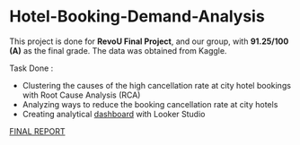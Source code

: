 # Hotel-Booking-Demand-Analysis
This project is done for **RevoU Final Project**, and our group, with **91.25/100 (A)** as the final grade. The data was obtained from Kaggle.  

Task Done : 
- Clustering the causes of the high cancellation rate at city hotel bookings with Root Cause Analysis (RCA)
- Analyzing ways to reduce the booking cancellation rate at city hotels
- Creating analytical [dashboard](https://lookerstudio.google.com/u/0/reporting/4e7aa8d1-d1dd-43bf-bf2a-5f2ab064096d/page/p_1fhi72gmad) with Looker Studio

[FINAL REPORT](https://drive.google.com/file/d/1Gp8292XKFEBbfoPvq4D43DpbtBf7fEKU/view)
